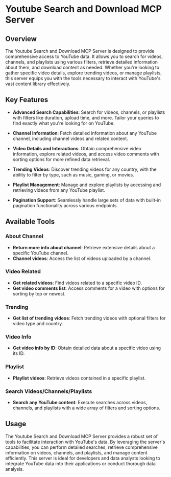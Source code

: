 # Youtube Search and Download MCP Server

## Overview

The Youtube Search and Download MCP Server is designed to provide comprehensive access to YouTube data. It allows you to search for videos, channels, and playlists using various filters, retrieve detailed information about them, and download content as needed. Whether you're looking to gather specific video details, explore trending videos, or manage playlists, this server equips you with the tools necessary to interact with YouTube's vast content library effectively.

## Key Features

- **Advanced Search Capabilities**: Search for videos, channels, or playlists with filters like duration, upload time, and more. Tailor your queries to find exactly what you're looking for on YouTube.
  
- **Channel Information**: Fetch detailed information about any YouTube channel, including channel videos and related content.

- **Video Details and Interactions**: Obtain comprehensive video information, explore related videos, and access video comments with sorting options for more refined data retrieval.

- **Trending Videos**: Discover trending videos for any country, with the ability to filter by type, such as music, gaming, or movies.

- **Playlist Management**: Manage and explore playlists by accessing and retrieving videos from any YouTube playlist.

- **Pagination Support**: Seamlessly handle large sets of data with built-in pagination functionality across various endpoints.

## Available Tools

### About Channel
- **Return more info about channel**: Retrieve extensive details about a specific YouTube channel.
- **Channel videos**: Access the list of videos uploaded by a channel.

### Video Related
- **Get related videos**: Find videos related to a specific video ID.
- **Get video comments list**: Access comments for a video with options for sorting by top or newest.

### Trending
- **Get list of trending videos**: Fetch trending videos with optional filters for video type and country.

### Video Info
- **Get video info by ID**: Obtain detailed data about a specific video using its ID.

### Playlist
- **Playlist videos**: Retrieve videos contained in a specific playlist.

### Search Videos/Channels/Playlists
- **Search any YouTube content**: Execute searches across videos, channels, and playlists with a wide array of filters and sorting options.

## Usage

The Youtube Search and Download MCP Server provides a robust set of tools to facilitate interaction with YouTube's data. By leveraging the server's capabilities, you can perform detailed searches, retrieve comprehensive information on videos, channels, and playlists, and manage content efficiently. This server is ideal for developers and data analysts looking to integrate YouTube data into their applications or conduct thorough data analysis.